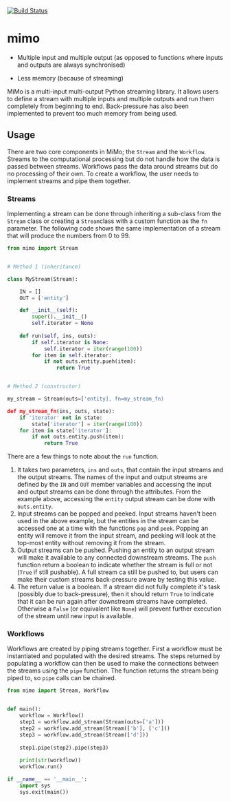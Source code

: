 [![Build Status](https://travis-ci.org/childsish/mimo.svg?branch=master)](https://travis-ci.org/childsish/mimo)

mimo
====

+ Multiple input and multiple output (as opposed to functions where inputs and outputs are always synchronised) 
* Less memory (because of streaming)

MiMo is a multi-input multi-output Python streaming library. It allows users to define a stream with multiple inputs and multiple outputs and run them completely from beginning to end. Back-pressure has also been implemented to prevent too much memory from being used.

Usage
-----

There are two core components in MiMo; the `Stream` and the `Workflow`. Streams to the computational processing but do not handle how the data is passed between streams. Workflows pass the data around streams but do no processing of their own. To create a workflow, the user needs to implement streams and pipe them together.

### Streams

Implementing a stream can be done through inheriting a sub-class from the `Stream` class or creating a `Stream`class with a custom function as the `fn` parameter. The following code shows the same implementation of a stream that will produce the numbers from 0 to 99.


```python
from mimo import Stream


# Method 1 (inheritance)

class MyStream(Stream):

    IN = []
    OUT = ['entity']

    def __init__(self):
        super().__init__()
        self.iterator = None
    
    def run(self, ins, outs):
        if self.iterator is None:
            self.iterator = iter(range(100))
        for item in self.iterator:
            if not outs.entity.pueh(item):
                return True


# Method 2 (constructor)

my_stream = Stream(outs=['entity], fn=my_stream_fn)

def my_stream_fn(ins, outs, state):
    if 'iterator' not in state:
        state['iterator'] = iter(range(100))
    for item in state['iterator']:
        if not outs.entity.push(item):
            return True
```

There are a few things to note about the `run` function.
1. It takes two parameters, `ins` and `outs`, that contain the input streams and the output streams. The names of the input and output streams are defined by the `IN` and `OUT` member variables and accessing the input and output streams can be done through the attributes. From the example above, accessing the `entity` output stream can be done with `outs.entity`.
2. Input streams can be popped and peeked. Input streams haven't been used in the above example, but the entities in the stream can be accessed one at a time with the functions `pop` and `peek`. Popping an entity will remove it from the input stream, and peeking will look at the top-most entity without removing it from the stream.
2. Output streams can be pushed. Pushing an entity to an output stream will make it available to any connected downstream streams. The `push` function return a boolean to indicate whether the stream is full or not (`True` if still pushable). A full stream ca still be pushed to, but users can make their custom streams back-pressure aware by testing this value.
3. The return value is a boolean. If a stream did not fully complete it's task (possibly due to back-pressure), then it should return `True` to indicate that it can be run again after downstream streams have completed. Otherwise a `False` (or equivalent like `None`) will prevent further execution of the stream until new input is available. 

### Workflows

Workflows are created by piping streams together. First a workflow must be instantiated and populated with the desired streams. The steps returned by populating a workflow can then be used to make the connections between the streams using the `pipe` function. The function returns the stream being piped to, so `pipe` calls can be chained.

```python
from mimo import Stream, Workflow


def main():
    workflow = Workflow()
    step1 = workflow.add_stream(Stream(outs=['a']))
    step2 = workflow.add_stream(Stream(['b'], ['c']))
    step3 = workflow.add_stream(Stream(['d']))
    
    step1.pipe(step2).pipe(step3)
    
    print(str(workflow))
    workflow.run()

if __name__ == '__main__':
    import sys
    sys.exit(main())
```
